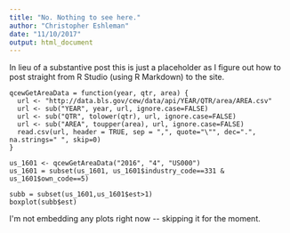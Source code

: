 ```yaml
---
title: "No. Nothing to see here."
author: "Christopher Eshleman"
date: "11/10/2017"
output: html_document
---
```




In lieu of a substantive post this is just a placeholder as I figure out how to post straight from R Studio (using R Markdown) to the site. 

```
qcewGetAreaData = function(year, qtr, area) {
  url <- "http://data.bls.gov/cew/data/api/YEAR/QTR/area/AREA.csv"
  url <- sub("YEAR", year, url, ignore.case=FALSE)
  url <- sub("QTR", tolower(qtr), url, ignore.case=FALSE)
  url <- sub("AREA", toupper(area), url, ignore.case=FALSE)
  read.csv(url, header = TRUE, sep = ",", quote="\"", dec=".", na.strings=" ", skip=0)
}

us_1601 <- qcewGetAreaData("2016", "4", "US000") 
us_1601 = subset(us_1601, us_1601$industry_code==331 & us_1601$own_code==5) 

subb = subset(us_1601,us_1601$est>1) 
boxplot(subb$est) 
```

I'm not embedding any plots right now -- skipping it for the moment. 

